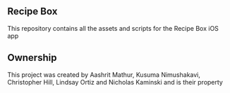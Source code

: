 ## Recipe Box

This repository contains all the assets and scripts for the Recipe Box iOS app

## Ownership

This project was created by Aashrit Mathur, Kusuma Nimushakavi, Christopher Hill, Lindsay Ortiz and Nicholas Kaminski and is their property
